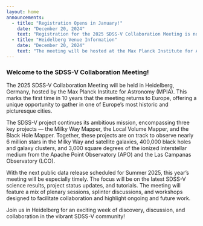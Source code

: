 ```yaml
---
layout: home
announcements:
  - title: "Registration Opens in January!"
    date: "December 20, 2024"
    text: "Registration for the 2025 SDSS-V Collaboration Meeting is now open. Make sure to secure your spot by **May 15, 2025**."
  - title: "Heidelberg Venue Information"
    date: "December 20, 2024"
    text: "The meeting will be hosted at the Max Planck Institute for Astronomy (MPIA) in Heidelberg. More details on the venue [here](/location/)."
---
```


### Welcome to the SDSS-V Collaboration Meeting!  

The 2025 SDSS-V Collaboration Meeting will be held in Heidelberg, Germany, hosted by the Max Planck Institute for Astronomy (MPIA). This marks the first time in 10 years that the meeting returns to Europe, offering a unique opportunity to gather in one of Europe’s most historic and picturesque cities.

The SDSS-V project continues its ambitious mission, encompassing three key projects — the Milky Way Mapper, the Local Volume Mapper, and the Black Hole Mapper. Together, these projects are on track to observe nearly 6 million stars in the Milky Way and satellite galaxies, 400,000 black holes and galaxy clusters, and 3,000 square degrees of the ionized interstellar medium from the Apache Point Observatory (APO) and the Las Campanas Observatory (LCO).

With the next public data release scheduled for Summer 2025, this year’s meeting will be especially timely. The focus will be on the latest SDSS-V science results, project status updates, and tutorials. The meeting will feature a mix of plenary sessions, splinter discussions, and workshops designed to facilitate collaboration and highlight ongoing and future work.

Join us in Heidelberg for an exciting week of discovery, discussion, and collaboration in the vibrant SDSS-V community!


